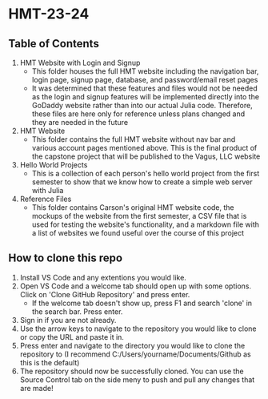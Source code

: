 # HMT-23-24

## Table of Contents
1. HMT Website with Login and Signup
    - This folder houses the full HMT website including the navigation bar, login page, signup page, database, and password/email reset pages
    - It was determined that these features and files would not be needed as the login and signup features will be implemented directly into the GoDaddy website rather than into our actual Julia code. Therefore, these files are here only for reference unless plans changed and they are needed in the future
2. HMT Website
    - This folder contains the full HMT website without nav bar and various account pages mentioned above. This is the final product of the capstone project that will be published to the Vagus, LLC website
3. Hello World Projects
    - This is a collection of each person's hello world project from the first semester to show that we know how to create a simple web server with Julia
4. Reference Files
    - This folder contains Carson's original HMT website code, the mockups of the website from the first semester, a CSV file that is used for testing the website's functionality, and a markdown file with a list of websites we found useful over the course of this project

## How to clone this repo
1. Install VS Code and any extentions you would like.
2. Open VS Code and a welcome tab should open up with some options. Click on 'Clone GitHub Repository' and press enter.
    - If the welcome tab doesn't show up, press F1 and search 'clone' in the search bar. Press enter.
5. Sign in if you are not already.
6. Use the arrow keys to navigate to the repository you would like to clone or copy the URL and paste it in.
7. Press enter and navigate to the directory you would like to clone the repository to (I recommend C:/Users/yourname/Documents/Github as this is the default)
8. The repository should now be successfully cloned. You can use the Source Control tab on the side meny to push and pull any changes that are made!
